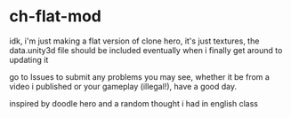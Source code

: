 # ch-flat-mod

idk, i'm just making a flat version of clone hero, it's just textures, the data.unity3d file should be included eventually when i finally get around to updating it

go to Issues to submit any problems you may see, whether it be from a video i published or your gameplay (illegal!), have a good day.

inspired by doodle hero and a random thought i had in english class
